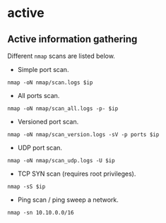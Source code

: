 # active

## Active information gathering

Different `nmap` scans are listed below.

- Simple port scan.

```shell
nmap -oN nmap/scan.logs $ip
```

- All ports scan.

```shell
nmap -oN nmap/scan_all.logs -p- $ip
```

- Versioned port scan.

```shell
nmap -oN nmap/scan_version.logs -sV -p ports $ip
```

- UDP port scan.

```shell
nmap -oN nmap/scan_udp.logs -U $ip
```

- TCP SYN scan (requires root privileges).

```shell
nmap -sS $ip
```

- Ping scan / ping sweep a network.

```shell
nmap -sn 10.10.0.0/16
```
